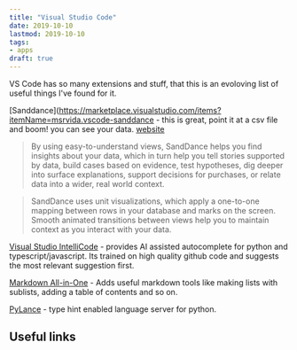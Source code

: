 ```yaml
---
title: "Visual Studio Code"
date: 2019-10-10
lastmod: 2019-10-10
tags:
- apps
draft: true
---
```


VS Code has so many extensions and stuff, that this is an evoloving list of useful things I've found for it.

[Sanddance](https://marketplace.visualstudio.com/items?itemName=msrvida.vscode-sanddance - this is great, point it at a csv file and boom! you can see your data. [website](https://sanddance.js.org/)

> By using easy-to-understand views, SandDance helps you find insights about your data, which in turn help you tell stories supported by data, build cases based on evidence, test hypotheses, dig deeper into surface explanations, support decisions for purchases, or relate data into a wider, real world context.

> SandDance uses unit visualizations, which apply a one-to-one mapping between rows in your database and marks on the screen. Smooth animated transitions between views help you to maintain context as you interact with your data.

[Visual Studio IntelliCode](https://marketplace.visualstudio.com/items?itemName=VisualStudioExptTeam.vscodeintellicode) - provides AI assisted autocomplete for python and typescript/javascript. Its trained on high quality github code and suggests the most relevant suggestion first.

[Markdown All-in-One](https://marketplace.visualstudio.com/items?itemName=yzhang.markdown-all-in-one) - Adds useful markdown tools like making lists with sublists, adding a table of contents and so on.

[PyLance](https://marketplace.visualstudio.com/items?itemName=ms-python.vscode-pylance) - type hint enabled language server for python.

## Useful links

